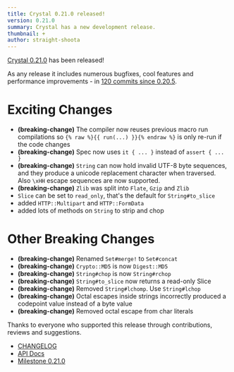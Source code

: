 ```yaml
---
title: Crystal 0.21.0 released!
version: 0.21.0
summary: Crystal has a new development release.
thumbnail: +
author: straight-shoota
---
```


[Crystal 0.21.0](https://github.com/crystal-lang/crystal/releases/tag/0.21.0) has been released!

As any release it includes numerous bugfixes, cool features and performance improvements - in [120 commits since 0.20.5](https://github.com/crystal-lang/crystal/compare/0.20.5...0.21.0).

# Exciting Changes

- **(breaking-change)** The compiler now reuses previous macro run compilations so `{% raw %}{{ run(...) }}{% endraw %}` is only re-run if the code changes
- **(breaking-change)** Spec now uses `it { ... }` instead of `assert { ... }`
- **(breaking-change)** `String` can now hold invalid UTF-8 byte sequences, and they produce a unicode replacement character when traversed. Also `\xHH` escape sequences are now supported.
- **(breaking-change)** `Zlib` was split into `Flate`, `Gzip` and `Zlib`
- `Slice` can be set to `read_only`, that's the default for `String#to_slice`
- added `HTTP::Multipart` and `HTTP::FormData`
- added lots of methods on `String` to strip and chop

# Other Breaking Changes

- **(breaking-change)** Renamed `Set#merge!` to `Set#concat`
- **(breaking-change)** `Crypto::MD5` is now `Digest::MD5`
- **(breaking-change)** `String#chop` is now `String#rchop`
- **(breaking-change)** `String#to_slice` now returns a read-only Slice
- **(breaking-change)** Removed `String#lchomp`. Use `String#lchop`
- **(breaking-change)** Octal escapes inside strings incorrectly produced a codepoint value instead of a byte value
- **(breaking-change)** Removed octal escape from char literals

Thanks to everyone who supported this release through contributions, reviews and suggestions.

- [CHANGELOG](https://github.com/crystal-lang/crystal/releases/tag/0.21.0)
- [API Docs](https://crystal-lang.org/api/0.21.0)
- [Milestone 0.21.0](https://github.com/crystal-lang/crystal/issues?q=milestone%3A0.21.0)
